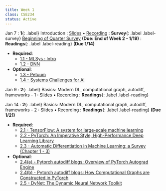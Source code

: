 ```yaml
---
title: Week 1
class: CSE234
status: Active
---
```


Jan 7
: **1**{: .label} Introduction
  : [Slides](assets/slides/jan7.pdf) &#8226; [Recording]()
: **Survey**{: .label .label-survey} [Beginning of Quarter Survey](https://forms.gle/4fuE1HUFbd13NKbp7) **(Due: End of Week 2 - 1/19)**
: **Readings**{: .label .label-reading} **(Due 1/14)**
  * **Required**: 
    * [1.1 - MLSys : Intro](https://mlsysbook.ai/contents/core/introduction/introduction.html)
    * [1.2 - DNN](https://mlsysbook.ai/contents/core/dnn_architectures/dnn_architectures.html#sec-deep-learning-primer-resource)
  * **Optional**: 
    * [1.3 - Petuum](https://arxiv.org/abs/1312.7651)
    * [1.4 - Systems Challenges for AI](https://www2.eecs.berkeley.edu/Pubs/TechRpts/2017/EECS-2017-159.pdf)



Jan 9
: **2**{: .label} Basics: Modern DL, computational graph, autodiff, frameworks - 1
  : [Slides](assets/slides/jan9.pdf) &#8226; [Recording](https://podcast.ucsd.edu/watch/wi25/cse234_a00/1)
: **Readings**{: .label .label-reading}


Jan 14
: **2**{: .label} Basics: Modern DL, computational graph, autodiff, frameworks - 2
  : Slides &#8226; Recording
: **Readings**{: .label .label-reading} **(Due 1/21)**
  * **Required**: 
    * [2.1 - TensorFlow: A system for large-scale machine learning](https://arxiv.org/abs/1605.08695)
    * [2.2 - PyTorch: An Imperative Style, High-Performance Deep Learning Library](https://arxiv.org/abs/1912.01703)
    * [2.3 - Automatic Differentiation in Machine Learning: a Survey (Chapter 1 - 3)](https://arxiv.org/pdf/1502.05767)
  * **Optional**: 
    * [2.4(a) - Pytorch autodiff blogs: Overview of PyTorch Autograd Engine](https://pytorch.org/blog/overview-of-pytorch-autograd-engine/)
    * [2.4(b) - Pytorch autodiff blogs: How Computational Graphs are Constructed in PyTorch](https://pytorch.org/blog/computational-graphs-constructed-in-pytorch/)
    * [2.5 - DyNet: The Dynamic Neural Network Toolkit](https://arxiv.org/pdf/1701.03980)

<!-- : **Readings**{: .label .label-reading} -->
